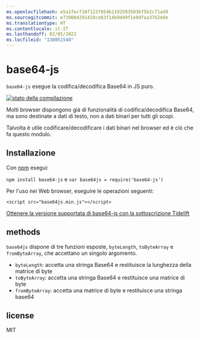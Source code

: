 ```yaml
---
ms.openlocfilehash: e5a1fecf10f1237954b11925935036f5b2c71ad9
ms.sourcegitcommit: e739004291428ce83f14b9d49f1e9dfaa3762dde
ms.translationtype: HT
ms.contentlocale: it-IT
ms.lasthandoff: 02/05/2022
ms.locfileid: "138051548"
---
```

<a name="base64-js"></a>base64-js
=========

`base64-js` esegue la codifica/decodifica Base64 in JS puro.

[![stato della compilazione](https://secure.travis-ci.org/beatgammit/base64-js.png)](http://travis-ci.org/beatgammit/base64-js)

Molti browser dispongono già di funzionalità di codifica/decodifica Base64, ma sono destinate a dati di testo, non a dati binari per tutti gli scopi.

Talvolta è utile codificare/decodificare i dati binari nel browser ed è ciò che fa questo modulo.

## <a name="install"></a>Installazione

Con [npm](https://npmjs.org) esegui:

`npm install base64-js` e `var base64js = require('base64-js')`

Per l'uso nei Web browser, eseguire le operazioni seguenti:

`<script src="base64js.min.js"></script>`

[Ottenere la versione supportata di base64-js con la sottoscrizione Tidelift](https://tidelift.com/subscription/pkg/npm-base64-js?utm_source=npm-base64-js&utm_medium=referral&utm_campaign=readme)

## <a name="methods"></a>methods

`base64js` dispone di tre funzioni esposte, `byteLength`, `toByteArray` e `fromByteArray`, che accettano un singolo argomento.

* `byteLength`: accetta una stringa Base64 e restituisce la lunghezza della matrice di byte
* `toByteArray`: accetta una stringa Base64 e restituisce una matrice di byte
* `fromByteArray`: accetta una matrice di byte e restituisce una stringa base64

## <a name="license"></a>license

MIT
